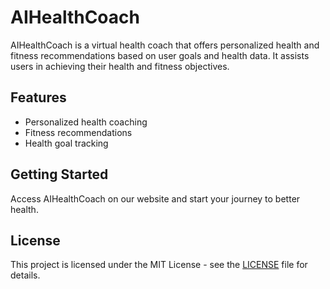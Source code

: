 # AIHealthCoach

AIHealthCoach is a virtual health coach that offers personalized health and fitness recommendations based on user goals and health data. It assists users in achieving their health and fitness objectives.

## Features
- Personalized health coaching
- Fitness recommendations
- Health goal tracking

## Getting Started
Access AIHealthCoach on our website and start your journey to better health.

## License
This project is licensed under the MIT License - see the [LICENSE](LICENSE) file for details.
